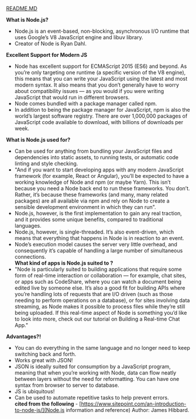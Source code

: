 [README.MD](README.md)  

**What is Node.js?**  
- Node.js is an event-based, non-blocking, asynchronous I/O runtime that uses Google’s V8 JavaScript engine and libuv library.  
- Creator of Node is Ryan Dahl.  

**Excellent Support for Modern JS**  
- Node has excellent support for ECMAScript 2015 (ES6) and beyond. As you’re only targeting one runtime (a specific version of the V8 engine), this means that you can write your JavaScript using the latest and most modern syntax. It also means that you don’t generally have to worry about compatibility issues — as you would if you were writing JavaScript that would run in different browsers.  
- Node comes bundled with a package manager called npm.   
- In addition to being the package manager for JavaScript, npm is also the world’s largest software registry. There are over 1,000,000 packages of JavaScript code available to download, with billions of downloads per week.  

**What is Node.js used for?**  
- Can be used for anything from bundling your JavaScript files and dependencies into static assets, to running tests, or automatic code linting and style checking.  
- "And if you want to start developing apps with any modern JavaScript framework (for example, React or Angular), you’ll be expected to have a working knowledge of Node and npm (or maybe Yarn). This isn’t because you need a Node back end to run these frameworks. You don’t. Rather, it’s because these frameworks (and many, many related packages) are all available via npm and rely on Node to create a sensible development environment in which they can run".   
- Node.js, however, is the first implementation to gain any real traction, and it provides some unique benefits, compared to traditional languages.  
- Node.js, however, is single-threaded. It’s also event-driven, which means that everything that happens in Node is in reaction to an event.  
- Node’s execution model causes the server very little overhead, and consequently it’s capable of handling a large number of simultaneous connections.    
**What kind of apps is Node.js suited to ?**  
- "Node is particularly suited to building applications that require some form of real-time interaction or collaboration — for example, chat sites, or apps such as CodeShare, where you can watch a document being edited live by someone else. It’s also a good fit for building APIs where you’re handling lots of requests that are I/O driven (such as those needing to perform operations on a database), or for sites involving data streaming, as Node makes it possible to process files while they’re still being uploaded. If this real-time aspect of Node is something you’d like to look into more, check out our tutorial on Building a Real-time Chat App."  

**Advantages?!**  
- You can do everything in the same language and no longer need to keep switching back and forth.  
- Works great with JSON!  
- JSON is ideally suited for consumption by a JavaScript program, meaning that when you’re working with Node, data can flow neatly between layers without the need for reformatting. You can have one syntax from browser to server to database.  
- JS is ubiquitous!
- Can be used to automate repetitive tasks to help prevent errors.  
__cited from the following__ - [https://www.sitepoint.com/an-introduction-to-node-js/](Node.js information and reference) Author: James Hibbard.  

